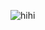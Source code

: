 ![hihi](https://github.com/ndgiang02/Learning-Flutter/assets/158442283/977fd6b1-61c1-4271-b5ce-3ab1c0ae4e3f)
